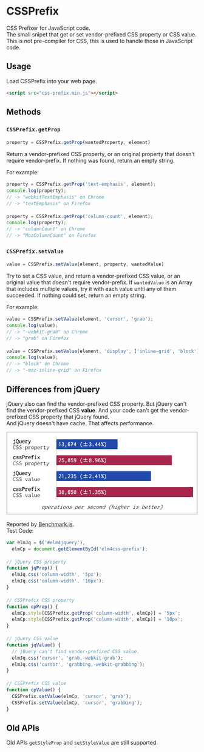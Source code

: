 # CSSPrefix

CSS Prefixer for JavaScript code.  
The small snipet that get or set vendor-prefixed CSS property or CSS value.  
This is not pre-compiler for CSS, this is used to handle those in JavaScript code.

## Usage

Load CSSPrefix into your web page.

```html
<script src="css-prefix.min.js"></script>
```

## Methods

### `CSSPrefix.getProp`

```js
property = CSSPrefix.getProp(wantedProperty, element)
```

Return a vendor-prefixed CSS property, or an original property that doesn't require vendor-prefix. If nothing was found, return an empty string.

For example:

```js
property = CSSPrefix.getProp('text-emphasis', element);
console.log(property);
// -> "webkitTextEmphasis" on Chrome
// -> "textEmphasis" on Firefox

property = CSSPrefix.getProp('column-count', element);
console.log(property);
// -> "columnCount" on Chrome
// -> "MozColumnCount" on Firefox
```

### `CSSPrefix.setValue`

```js
value = CSSPrefix.setValue(element, property, wantedValue)
```

Try to set a CSS value, and return a vendor-prefixed CSS value, or an original value that doesn't require vendor-prefix. If `wantedValue` is an Array that includes multiple values, try it with each value until any of them succeeded. If nothing could set, return an empty string.

For example:

```js
value = CSSPrefix.setValue(element, 'cursor', 'grab');
console.log(value);
// -> "-webkit-grab" on Chrome
// -> "grab" on Firefox

value = CSSPrefix.setValue(element, 'display', ['inline-grid', 'block']);
console.log(value);
// -> "block" on Chrome
// -> "-moz-inline-grid" on Firefox
```

## Differences from jQuery

jQuery also can find the vendor-prefixed CSS property. But jQuery can't find the vendor-prefixed CSS **value**. And your code can't get the vendor-prefixed CSS property that jQuery found.  
And jQuery doesn't have cache. That affects performance.

![sample](benchmark.png)

Reported by [Benchmark.js](http://benchmarkjs.com/).  
Test Code:

```js
var elmJq = $('#elm4jquery'),
  elmCp = document.getElementById('elm4css-prefix');

// jQuery CSS property
function jqProp() {
  elmJq.css('column-width', '5px');
  elmJq.css('column-width', '10px');
}

// CSSPrefix CSS property
function cpProp() {
  elmCp.style[CSSPrefix.getProp('column-width', elmCp)] = '5px';
  elmCp.style[CSSPrefix.getProp('column-width', elmCp)] = '10px';
}

// jQuery CSS value
function jqValue() {
  // jQuery can't find vendor-prefixed CSS value.
  elmJq.css('cursor', 'grab,-webkit-grab');
  elmJq.css('cursor', 'grabbing,-webkit-grabbing');
}

// CSSPrefix CSS value
function cpValue() {
  CSSPrefix.setValue(elmCp, 'cursor', 'grab');
  CSSPrefix.setValue(elmCp, 'cursor', 'grabbing');
}
```

## Old APIs

Old APIs `getStyleProp` and `setStyleValue` are still supported.
